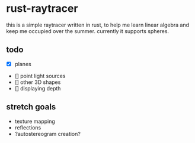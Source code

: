 # rust-raytracer
this is a simple raytracer written in rust, to help me learn linear algebra and keep me occupied over the summer.
currently it supports spheres.

## todo
- [x] planes
- [] point light sources
- [] other 3D shapes
- [] displaying depth

## stretch goals
* texture mapping
* reflections
* ?autostereogram creation?
